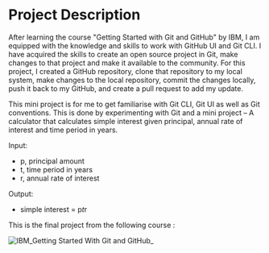 # Project Description

After learning the course "Getting Started with Git and GitHub" by IBM, I am equipped with the knowledge and skills to work with GitHub UI and Git CLI. I have acquired the skills to create an open source project in Git, make changes to that project and make it available to the community. For this project, I created a GitHub repository, clone that repository to my local system, make changes to the local repository, commit the changes locally, push it back to my GitHub, and create a pull request to add my update. 

This mini project is for me to get familiarise with Git CLI, Git UI as well as Git conventions. This is done by experimenting with Git and a mini project – A calculator that calculates simple interest given principal, annual rate of interest and time period in years.

Input:
   - p, principal amount
   - t, time period in years
   - r, annual rate of interest
   
Output:
   - simple interest = p*t*r

This is the final project from the following course :

![IBM_Getting Started With Git and GitHub_](https://user-images.githubusercontent.com/79074359/176373368-db339888-a916-477f-b027-759ca06f516c.png)

